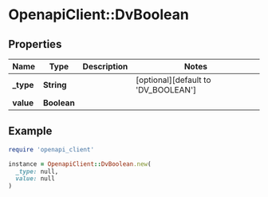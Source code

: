 # OpenapiClient::DvBoolean

## Properties

| Name | Type | Description | Notes |
| ---- | ---- | ----------- | ----- |
| **_type** | **String** |  | [optional][default to &#39;DV_BOOLEAN&#39;] |
| **value** | **Boolean** |  |  |

## Example

```ruby
require 'openapi_client'

instance = OpenapiClient::DvBoolean.new(
  _type: null,
  value: null
)
```

